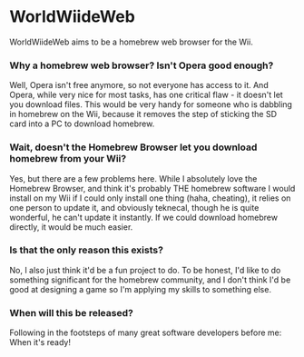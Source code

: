 # WorldWiideWeb

WorldWiideWeb aims to be a homebrew web browser for the Wii.

### Why a homebrew web browser? Isn't Opera good enough?

Well, Opera isn't free anymore, so not everyone has access to it. And Opera,
while very nice for most tasks, has one critical flaw - it doesn't let you
download files. This would be very handy for someone who is dabbling in
homebrew on the Wii, because it removes the step of sticking the SD card into a
PC to download homebrew.

### Wait, doesn't the Homebrew Browser let you download homebrew from your Wii?

Yes, but there are a few problems here. While I absolutely love the Homebrew
Browser, and think it's probably THE homebrew software I would install on my
Wii if I could only install one thing (haha, cheating), it relies on one person
to update it, and obviously teknecal, though he is quite wonderful, he can't
update it instantly. If we could download homebrew directly, it would be much
easier.

### Is that the only reason this exists?

No, I also just think it'd be a fun project to do. To be honest, I'd like to do
something significant for the homebrew community, and I don't think I'd be good
at designing a game so I'm applying my skills to something else.

### When will this be released?

Following in the footsteps of many great software developers before me: When it's ready!

